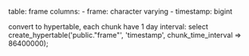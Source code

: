 table: frame
columns:
    - frame: character varying
    - timestamp: bigint

convert to hypertable, each chunk have 1 day interval:
    select create_hypertable('public."frame"', 'timestamp', chunk_time_interval => 86400000);